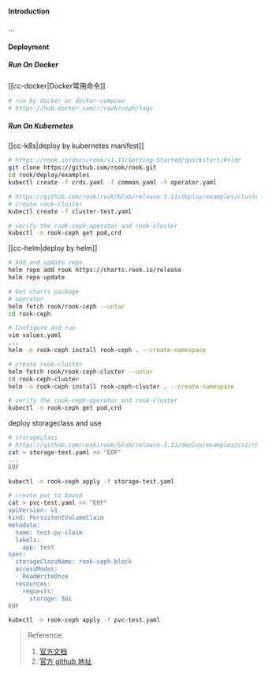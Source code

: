 #### Introduction
...


#### Deployment
##### Run On Docker
[[cc-docker|Docker常用命令]]
```bash
# run by docker or docker-compose
# https://hub.docker.com/r/rook/ceph/tags
```

##### Run On Kubernetes
[[cc-k8s|deploy by kubernetes manifest]]
```bash
# https://rook.io/docs/rook/v1.11/Getting-Started/quickstart/#tldr
git clone https://github.com/rook/rook.git
cd rook/deploy/examples
kubectl create -f crds.yaml -f common.yaml -f operator.yaml

# https://github.com/rook/rook/blob/release-1.11/deploy/examples/cluster-test.yaml
# create rook-cluster
kubectl create -f cluster-test.yaml

# verify the rook-ceph-operator and rook-cluster
kubectl -n rook-ceph get pod,crd
```

[[cc-helm|deploy by helm]]
```bash
# Add and update repo
helm repo add rook https://charts.rook.io/release
helm repo update

# Get charts package
# operator
helm fetch rook/rook-ceph --untar
cd rook-ceph

# Configure and run
vim values.yaml
...
helm -n rook-ceph install rook-ceph . --create-namespace 

# create rook-cluster
helm fetch rook/rook-ceph-cluster --untar
cd rook-ceph-cluster
helm -n rook-ceph install rook-ceph-cluster . --create-namespace

# verify the rook-ceph-operator and rook-cluster
kubectl -n rook-ceph get pod,crd
```

deploy storageclass and use
```bash
# storageclass
# https://github.com/rook/rook/blob/release-1.11/deploy/examples/csi/rbd/storageclass-test.yaml
cat > storage-test.yaml << "EOF"
...
EOF

kubectl -n rook-ceph apply -f storage-test.yaml

# create pvc to bound
cat > pvc-test.yaml << "EOF"
apiVersion: v1
kind: PersistentVolumeClaim
metadata:
  name: test-pv-claim
  labels:
    app: test
spec:
  storageClassName: rook-ceph-block
  accessModes:
  - ReadWriteOnce
  resources:
    requests:
      storage: 5Gi
EOF

kubectl -n rook-ceph apply -f pvc-test.yaml

```


> Reference:
> 1. [官方文档](https://rook.io/)
> 2. [官方 github 地址](https://github.com/rook/rook)
